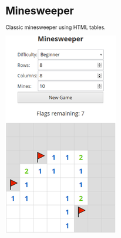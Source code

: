 # Minesweeper
Classic minesweeper using HTML tables.

<img src="https://github.com/LRih/Images/blob/master/Minesweeper-1.png" alt="Image1" width="300px"/>
